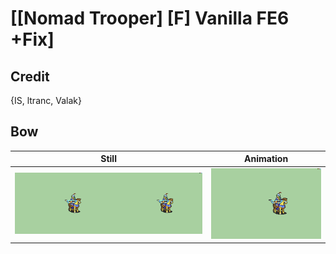 # [\[Nomad Trooper\] \[F\] Vanilla FE6 +Fix]

## Credit

{IS, ltranc, Valak}
	
## Bow

| Still | Animation |
| :---: | :-------: |
| ![Bow still](./Bow_000.png) | ![Bow animation](./Bow.gif) |
